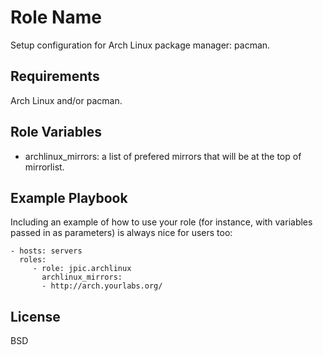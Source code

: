 Role Name
=========

Setup configuration for Arch Linux package manager: pacman.

Requirements
------------

Arch Linux and/or pacman.

Role Variables
--------------

- archlinux_mirrors: a list of prefered mirrors that will be at the top of
  mirrorlist.

Example Playbook
----------------


Including an example of how to use your role (for instance, with variables passed in as parameters) is always nice for users too:

    - hosts: servers
      roles:
         - role: jpic.archlinux
           archlinux_mirrors:
           - http://arch.yourlabs.org/

License
-------

BSD
